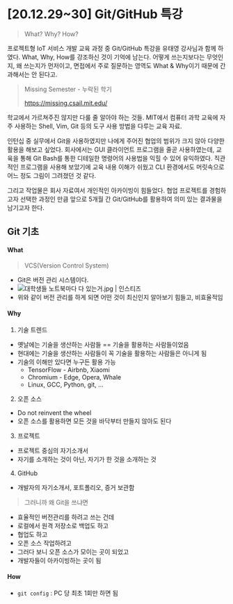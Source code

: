 # [20.12.29~30] Git/GitHub 특강

> What? Why? How?

 프로젝트형 IoT 서비스 개발 교육 과정 중 Git/GitHub 특강을 유태영 강사님과 함께 하였다. What, Why, How를 강조하신 것이 기억에 남는다. 어떻게 쓰는지보다는 무엇인지, 왜 쓰는지가 먼저이고, 면접에서 주로 질문하는 영역도 What & Why이기 때문에 간과해서는 안 된다고.

> Missing Semester - 누락된 학기
>
> https://missing.csail.mit.edu/

 학교에서 가르쳐주진 않지만 다룰 줄 알아야 하는 것들. MIT에서 컴퓨터 과학 교육에 자주 사용하는 Shell, Vim, Git 등의 도구 사용 방법을 다루는 교육 자료.

 인턴십 중 실무에서 Git을 사용하였지만 나에게 주어진 협업의 범위가 크지 않아 다양한 활용을 해보고 싶었다. 회사에서는 GUI 클라이언트 프로그램을 줄곧 사용하였는데, 교육을 통해 Git Bash를 통한 디테일한 명령어의 사용법을 익힐 수 있어 유익하였다. 직관적인 프로그램을 사용해 보았기에 교육 내용 이해가 쉬웠고 CLI 환경에서도 머릿속으로 어느 정도 그림이 그려졌던 것 같다.

 그리고 작업물은 회사 자료여서 개인적인 아카이빙이 힘들었다. 협업 프로젝트를 경험하고자 선택한 과정인 만큼 앞으로 5개월 간 Git/GitHub를 활용하여 의미 있는 결과물을 남기고자 한다.



## Git 기초

#### What

> VCS(Version Control System)

+ Git은 버전 관리 시스템이다.
+ ![대학생들 노트북마다 다 있는거.jpg | 인스티즈](http://file3.instiz.net/data/file3/2019/01/17/d/6/a/d6aea9f2fa94f894300c21721f0d02e6.jpg) 
+ 위와 같이 버전 관리를 하게 되면 어떤 것이 최신인지 알아보기 힘들고, 비효율적임



#### Why

1. 기술 트렌드

+ 옛날에는 기술을 생산하는 사람들 == 기술을 활용하는 사람들이었음
+ 현대에는 기술을 생산하는 사람들이 꼭 기술을 활용하는 사람들은 아니게 됨
+ 기술의 이해만 있다면 누구든 활용 가능
  + TensorFlow - Airbnb, Xiaomi
  + Chromium - Edge, Opera, Whale
  + Linux, GCC, Python, git, ...

2. 오픈 소스

+ Do not reinvent the wheel
+ 오픈 소스를 활용하면 모든 것을 바닥부터 만들지 않아도 된다

3. 프로젝트

+ 프로젝트 중심의 자기소개서
+ 자기를 소개하는 것이 아닌, 자기가 한 것을 소개하는 것

4. GitHub

+ 개발자의 자기소개서, 포트폴리오, 증거 보관함

> 그러니까 왜 Git을 쓰냐면

+ 효율적인 버전관리를 하려고 쓰는 건데
+ 로컬에서 원격 저장소로 백업도 하고
+ 협업도 하고
+ 오픈 소스 작업하려고
+ 그러다 보니 오픈 소스가 모이는 곳이 되었고
+ 개발자들이 아카이빙하는 곳이 됨



#### How

+ `git config` : PC 당 최초 1회만 하면 됨

  ```
  
  ```

  